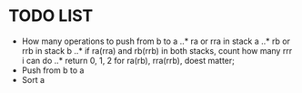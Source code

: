 # TODO LIST

* How many operations to push from b to a
..* ra or rra in stack a
..* rb or rrb in stack b
..* if ra(rra) and rb(rrb) in both stacks, count how many rrr i can do
..* return 0, 1, 2 for ra(rb), rra(rrb), doest matter;
* Push from b to a
* Sort a
